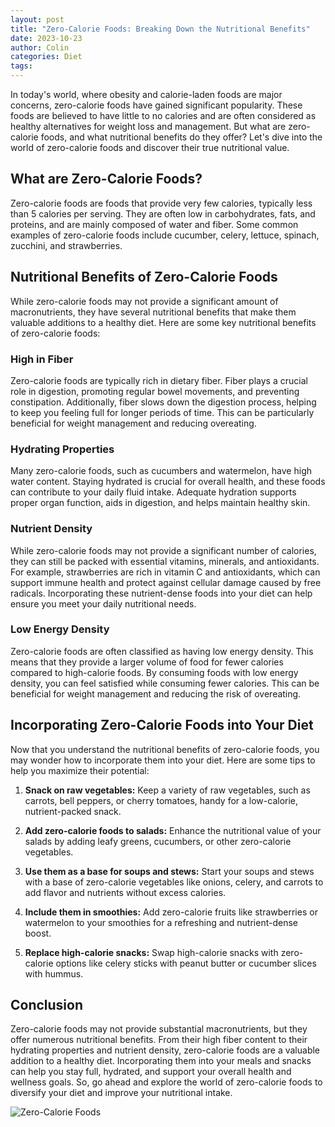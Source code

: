 ```yaml
---
layout: post
title: "Zero-Calorie Foods: Breaking Down the Nutritional Benefits"
date: 2023-10-23
author: Colin
categories: Diet
tags: 
---
```


In today's world, where obesity and calorie-laden foods are major concerns, zero-calorie foods have gained significant popularity. These foods are believed to have little to no calories and are often considered as healthy alternatives for weight loss and management. But what are zero-calorie foods, and what nutritional benefits do they offer? Let's dive into the world of zero-calorie foods and discover their true nutritional value.

## What are Zero-Calorie Foods?

Zero-calorie foods are foods that provide very few calories, typically less than 5 calories per serving. They are often low in carbohydrates, fats, and proteins, and are mainly composed of water and fiber. Some common examples of zero-calorie foods include cucumber, celery, lettuce, spinach, zucchini, and strawberries.

## Nutritional Benefits of Zero-Calorie Foods

While zero-calorie foods may not provide a significant amount of macronutrients, they have several nutritional benefits that make them valuable additions to a healthy diet. Here are some key nutritional benefits of zero-calorie foods:

### High in Fiber

Zero-calorie foods are typically rich in dietary fiber. Fiber plays a crucial role in digestion, promoting regular bowel movements, and preventing constipation. Additionally, fiber slows down the digestion process, helping to keep you feeling full for longer periods of time. This can be particularly beneficial for weight management and reducing overeating.

### Hydrating Properties

Many zero-calorie foods, such as cucumbers and watermelon, have high water content. Staying hydrated is crucial for overall health, and these foods can contribute to your daily fluid intake. Adequate hydration supports proper organ function, aids in digestion, and helps maintain healthy skin.

### Nutrient Density

While zero-calorie foods may not provide a significant number of calories, they can still be packed with essential vitamins, minerals, and antioxidants. For example, strawberries are rich in vitamin C and antioxidants, which can support immune health and protect against cellular damage caused by free radicals. Incorporating these nutrient-dense foods into your diet can help ensure you meet your daily nutritional needs.

### Low Energy Density

Zero-calorie foods are often classified as having low energy density. This means that they provide a larger volume of food for fewer calories compared to high-calorie foods. By consuming foods with low energy density, you can feel satisfied while consuming fewer calories. This can be beneficial for weight management and reducing the risk of overeating.

## Incorporating Zero-Calorie Foods into Your Diet

Now that you understand the nutritional benefits of zero-calorie foods, you may wonder how to incorporate them into your diet. Here are some tips to help you maximize their potential:

1. **Snack on raw vegetables:** Keep a variety of raw vegetables, such as carrots, bell peppers, or cherry tomatoes, handy for a low-calorie, nutrient-packed snack.

2. **Add zero-calorie foods to salads:** Enhance the nutritional value of your salads by adding leafy greens, cucumbers, or other zero-calorie vegetables.

3. **Use them as a base for soups and stews:** Start your soups and stews with a base of zero-calorie vegetables like onions, celery, and carrots to add flavor and nutrients without excess calories.

4. **Include them in smoothies:** Add zero-calorie fruits like strawberries or watermelon to your smoothies for a refreshing and nutrient-dense boost.

5. **Replace high-calorie snacks:** Swap high-calorie snacks with zero-calorie options like celery sticks with peanut butter or cucumber slices with hummus.

## Conclusion

Zero-calorie foods may not provide substantial macronutrients, but they offer numerous nutritional benefits. From their high fiber content to their hydrating properties and nutrient density, zero-calorie foods are a valuable addition to a healthy diet. Incorporating them into your meals and snacks can help you stay full, hydrated, and support your overall health and wellness goals. So, go ahead and explore the world of zero-calorie foods to diversify your diet and improve your nutritional intake.

![Zero-Calorie Foods](https://source.unsplash.com/1600x900/?nutrition,food)